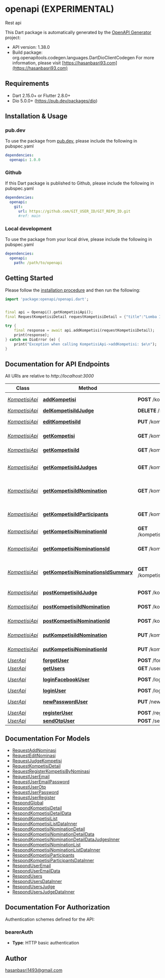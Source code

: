 # openapi (EXPERIMENTAL)
Rest api

This Dart package is automatically generated by the [OpenAPI Generator](https://openapi-generator.tech) project:

- API version: 1.38.0
- Build package: org.openapitools.codegen.languages.DartDioClientCodegen
For more information, please visit [https://hasanbasri93.com](https://hasanbasri93.com)

## Requirements

* Dart 2.15.0+ or Flutter 2.8.0+
* Dio 5.0.0+ (https://pub.dev/packages/dio)

## Installation & Usage

### pub.dev
To use the package from [pub.dev](https://pub.dev), please include the following in pubspec.yaml
```yaml
dependencies:
  openapi: 1.0.0
```

### Github
If this Dart package is published to Github, please include the following in pubspec.yaml
```yaml
dependencies:
  openapi:
    git:
      url: https://github.com/GIT_USER_ID/GIT_REPO_ID.git
      #ref: main
```

### Local development
To use the package from your local drive, please include the following in pubspec.yaml
```yaml
dependencies:
  openapi:
    path: /path/to/openapi
```

## Getting Started

Please follow the [installation procedure](#installation--usage) and then run the following:

```dart
import 'package:openapi/openapi.dart';


final api = Openapi().getKompetisiApi();
final RequestKompetisiDetail requestKompetisiDetail = {"title":"Lomba Ikan Flowerhorn","place":"Aeon Mall Sentul City","notes":"Lorep impusmmm","address":"Jl. Ir. H. Djuamda No. 78 Sentul City Bogor Indonesia 16810","link_maps":"https://goo.gl/maps/a6ETqYvtAMjqyYYC7","date":"yyyy-MM-ddTHH:mm:ss","phone_number":"6565457986241"}; // RequestKompetisiDetail | 

try {
    final response = await api.addKompetisi(requestKompetisiDetail);
    print(response);
} catch on DioError (e) {
    print("Exception when calling KompetisiApi->addKompetisi: $e\n");
}

```

## Documentation for API Endpoints

All URIs are relative to *http://localhost:3000*

Class | Method | HTTP request | Description
------------ | ------------- | ------------- | -------------
[*KompetisiApi*](doc/KompetisiApi.md) | [**addKompetisi**](doc/KompetisiApi.md#addkompetisi) | **POST** /kompetisi | Tambah kompetisi
[*KompetisiApi*](doc/KompetisiApi.md) | [**delKompetisiIdJudge**](doc/KompetisiApi.md#delkompetisiidjudge) | **DELETE** /kompetisi/{komId}/judge | Delete Juri
[*KompetisiApi*](doc/KompetisiApi.md) | [**editKompetisiId**](doc/KompetisiApi.md#editkompetisiid) | **PUT** /kompetisi/{komId} | Sunting kompetisi
[*KompetisiApi*](doc/KompetisiApi.md) | [**getKompetisi**](doc/KompetisiApi.md#getkompetisi) | **GET** /kompetisi | Daftar Kompesiti
[*KompetisiApi*](doc/KompetisiApi.md) | [**getKompetisiId**](doc/KompetisiApi.md#getkompetisiid) | **GET** /kompetisi/{komId} | Kompesiti per ID
[*KompetisiApi*](doc/KompetisiApi.md) | [**getKompetisiIdJudges**](doc/KompetisiApi.md#getkompetisiidjudges) | **GET** /kompetisi/{komId}/judge | Daftar Peserta Kompetisi
[*KompetisiApi*](doc/KompetisiApi.md) | [**getKompetisiIdNomination**](doc/KompetisiApi.md#getkompetisiidnomination) | **GET** /kompetisi/{komId}/nomination | Daftar Nominasi per KompetisiId
[*KompetisiApi*](doc/KompetisiApi.md) | [**getKompetisiIdParticipants**](doc/KompetisiApi.md#getkompetisiidparticipants) | **GET** /kompetisi/{komId}/participant | Daftar Peserta Kompetisi
[*KompetisiApi*](doc/KompetisiApi.md) | [**getKompetisiNominationId**](doc/KompetisiApi.md#getkompetisinominationid) | **GET** /kompetisi/{komId}/nomination/{participant_id}/result | Hasil Juri 
[*KompetisiApi*](doc/KompetisiApi.md) | [**getKompetisiNominationsId**](doc/KompetisiApi.md#getkompetisinominationsid) | **GET** /kompetisi/{komId}/nomination/{nomId} | Daftar Peserta Nominasi
[*KompetisiApi*](doc/KompetisiApi.md) | [**getKompetisiNominationsIdSummary**](doc/KompetisiApi.md#getkompetisinominationsidsummary) | **GET** /kompetisi/{komId}/nomination/{nomId}/summary | Daftar Peserta Nominasi Summay
[*KompetisiApi*](doc/KompetisiApi.md) | [**postKompetisiIdJudge**](doc/KompetisiApi.md#postkompetisiidjudge) | **POST** /kompetisi/{komId}/judge | Registrasi Peserta
[*KompetisiApi*](doc/KompetisiApi.md) | [**postKompetisiIdNomination**](doc/KompetisiApi.md#postkompetisiidnomination) | **POST** /kompetisi/{komId}/nomination | Tambah Nominasi
[*KompetisiApi*](doc/KompetisiApi.md) | [**postKompetisiNominationId**](doc/KompetisiApi.md#postkompetisinominationid) | **POST** /kompetisi/{komId}/participant | Registrasi Peserta
[*KompetisiApi*](doc/KompetisiApi.md) | [**putKompetisiIdNomination**](doc/KompetisiApi.md#putkompetisiidnomination) | **PUT** /kompetisi/{komId}/nomination | Edit Nominasi
[*KompetisiApi*](doc/KompetisiApi.md) | [**putKompetisiNominationId**](doc/KompetisiApi.md#putkompetisinominationid) | **PUT** /kompetisi/{komId}/participant | Ubah Peserta
[*UserApi*](doc/UserApi.md) | [**forgotUser**](doc/UserApi.md#forgotuser) | **POST** /forgot | Forgot
[*UserApi*](doc/UserApi.md) | [**getUsers**](doc/UserApi.md#getusers) | **GET** /users | List Users
[*UserApi*](doc/UserApi.md) | [**loginFacebookUser**](doc/UserApi.md#loginfacebookuser) | **POST** /login-facebook | Login Facebook
[*UserApi*](doc/UserApi.md) | [**loginUser**](doc/UserApi.md#loginuser) | **POST** /login | Login
[*UserApi*](doc/UserApi.md) | [**newPasswordUser**](doc/UserApi.md#newpassworduser) | **PUT** /new-password | Create New Password
[*UserApi*](doc/UserApi.md) | [**registerUser**](doc/UserApi.md#registeruser) | **POST** /register | Register
[*UserApi*](doc/UserApi.md) | [**sendOtpUser**](doc/UserApi.md#sendotpuser) | **POST** /send-otp | Kirim OTP


## Documentation For Models

 - [RequestAddNominasi](doc/RequestAddNominasi.md)
 - [RequestEditNominasi](doc/RequestEditNominasi.md)
 - [RequestJudgeKompetisi](doc/RequestJudgeKompetisi.md)
 - [RequestKompetisiDetail](doc/RequestKompetisiDetail.md)
 - [RequestRegisterKompetisiByNominasi](doc/RequestRegisterKompetisiByNominasi.md)
 - [RequestUserEmail](doc/RequestUserEmail.md)
 - [RequestUserEmailPassword](doc/RequestUserEmailPassword.md)
 - [RequestUserOtp](doc/RequestUserOtp.md)
 - [RequestUserPassword](doc/RequestUserPassword.md)
 - [RequestUserRegister](doc/RequestUserRegister.md)
 - [RespondGlobal](doc/RespondGlobal.md)
 - [RespondKompetisiDetail](doc/RespondKompetisiDetail.md)
 - [RespondKompetisiDetailData](doc/RespondKompetisiDetailData.md)
 - [RespondKompetisiList](doc/RespondKompetisiList.md)
 - [RespondKompetisiListDataInner](doc/RespondKompetisiListDataInner.md)
 - [RespondKompetisiNominationDetail](doc/RespondKompetisiNominationDetail.md)
 - [RespondKompetisiNominationDetailData](doc/RespondKompetisiNominationDetailData.md)
 - [RespondKompetisiNominationDetailDataJudgesInner](doc/RespondKompetisiNominationDetailDataJudgesInner.md)
 - [RespondKompetisiNominationList](doc/RespondKompetisiNominationList.md)
 - [RespondKompetisiNominationListDataInner](doc/RespondKompetisiNominationListDataInner.md)
 - [RespondKompetisiParticipants](doc/RespondKompetisiParticipants.md)
 - [RespondKompetisiParticipantsDataInner](doc/RespondKompetisiParticipantsDataInner.md)
 - [RespondUserEmail](doc/RespondUserEmail.md)
 - [RespondUserEmailData](doc/RespondUserEmailData.md)
 - [RespondUsers](doc/RespondUsers.md)
 - [RespondUsersDataInner](doc/RespondUsersDataInner.md)
 - [RespondUsersJudge](doc/RespondUsersJudge.md)
 - [RespondUsersJudgeDataInner](doc/RespondUsersJudgeDataInner.md)


## Documentation For Authorization


Authentication schemes defined for the API:
### bearerAuth

- **Type**: HTTP basic authentication


## Author

hasanbasri1493@gmail.com

